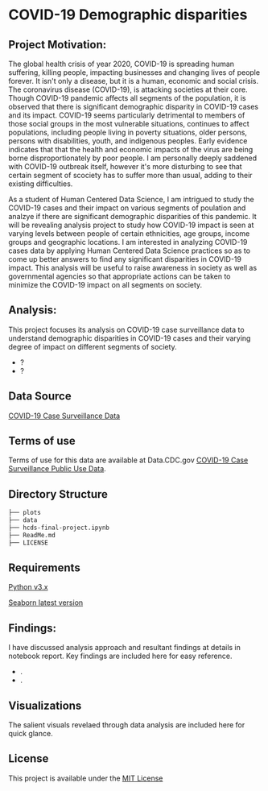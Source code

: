 
# COVID-19 Demographic disparities 

## Project Motivation:
The global health crisis of year 2020, COVID-19 is spreading human suffering, killing people, impacting businesses and changing lives of people forever. It isn't only a disease, but it is a human, economic and social crisis. The coronavirus disease (COVID-19), is attacking societies at their core. Though COVID-19 pandemic affects all segments of the population, it is observed that there is significant demographic disparity in COVID-19 cases and its impact.  COVID-19 seems particularly detrimental to members of those social groups in the most vulnerable situations, continues to affect populations, including people living in poverty situations, older persons, persons with disabilities, youth, and indigenous peoples. Early evidence indicates that that the health and economic impacts of the virus are being borne disproportionately by poor people. I am personally deeply saddened with COVID-19 outbreak itself, however it's more disturbing to see that certain segment of scociety has to suffer more than usual, adding to their existing difficulties.  

As a student of Human Centered Data Science, I am intrigued to study the COVID-19 cases and their impact on various segments of poulation and analzye if there are significant demographic disparities of this pandemic. It will be  revealing analysis project to study how COVID-19 impact is seen at varying levels between people of certain ethnicities, age groups, income groups and geographic locations. I am interested in analyzing COVID-19 cases data by applying Human Centered Data Science practices so as to come up better answers to find any significant disparities in COVID-19 impact. This analysis will be useful to raise awareness in society as well as governmental agencies so that appropriate actions can be taken to minimize the COVID-19 impact on all segments on society. 


## Analysis:  
This project focuses its analysis on COVID-19 case surveillance data to understand demographic disparities in COVID-19 cases and their varying degree of impact on different segments of society.
- ?  
- ?


## Data Source
[COVID-19 Case Surveillance Data](https://data.cdc.gov/Case-Surveillance/COVID-19-Case-Surveillance-Public-Use-Data/vbim-akqf/data)


## Terms of use
Terms of use for this data are available at Data.CDC.gov [COVID-19 Case Surveillance Public Use Data](https://data.cdc.gov/Case-Surveillance/COVID-19-Case-Surveillance-Public-Use-Data/vbim-akqf/data).

## Directory Structure
```bash
├── plots
├── data
├── hcds-final-project.ipynb
├── ReadMe.md
├── LICENSE

```

## Requirements
[Python v3.x](https://www.python.org/)

[Seaborn latest version](https://seaborn.pydata.org/index.html)

## Findings:
I have discussed analysis approach and resultant findings at details in notebook report. Key findings are included here for easy reference.
- .
- .

## Visualizations

The salient visuals revelaed through data analysis are included here for quick glance.

  
## License
This project is available under the [MIT License](https://github.com/amolduw/data-512-final/blob/main/data-512-final/LICENSE)
